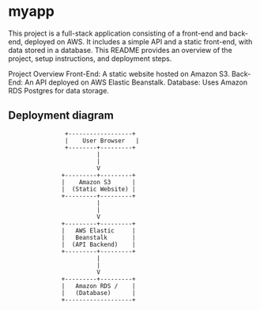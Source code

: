 # myapp
This project is a full-stack application consisting of a front-end and back-end, deployed on AWS. It includes a simple API and a static front-end, with data stored in a database. This README provides an overview of the project, setup instructions, and deployment steps.

Project Overview
Front-End: A static website hosted on Amazon S3.
Back-End: An API deployed on AWS Elastic Beanstalk.
Database: Uses Amazon RDS Postgres for data storage.



## Deployment diagram

                    +------------------+
                    |    User Browser   |
                    +--------+---------+
                             |
                             |
                             V
                   +---------+---------+
                   |    Amazon S3      |
                   |  (Static Website) |
                   +---------+---------+
                             |
                             |
                             V
                   +---------+---------+
                   |   AWS Elastic     |
                   |   Beanstalk       |
                   |  (API Backend)    |
                   +---------+---------+
                             |
                             |
                             V
                   +---------+---------+
                   |   Amazon RDS /    |
                   |   (Database)      |
                   +-------------------+
